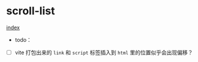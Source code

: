 # scroll-list

[index](https://btea.github.io/virtual-scroll/)

- todo：

* [ ] vite 打包出来的 `link` 和 `script` 标签插入到 `html` 里的位置似乎会出现偏移？
